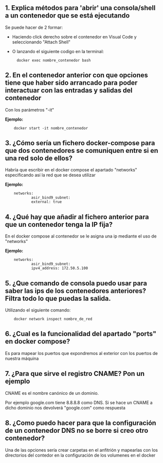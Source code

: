 ## 1. Explica métodos para 'abrir' una consola/shell a un contenedor que se está ejecutando

Se puede hacer de 2 formar:

- Haciendo click derecho sobre el contenedor en Visual Code y seleccionando "Attach Shell"
- O lanzando el siguiente codigo en la terminal:
    
        docker exec nombre_contenedor bash

## 2. En el contenedor anterior con que opciones tiene que haber sido arrancado para poder interactuar con las entradas y salidas del contenedor

Con los parámetros "-it"

**Ejemplo:**

        docker start -it nombre_contenedor

## 3. ¿Cómo sería un fichero docker-compose para que dos contenedores se comuniquen entre si en una red solo de ellos?

Habría que escribir en el docker compose el apartado "networks" especificando así la red que se desea utilizar

**Ejemplo:**

        networks:
                asir_bind9_subnet:
                external: true

## 4. ¿Qué hay que añadir al fichero anterior para que un contenedor tenga la IP fija?

En el docker compose al contenedor se le asigna una ip mediante el uso de "networks"

**Ejemplo:**

        networks:
                asir_bind9_subnet:
                ipv4_address: 172.50.5.100

## 5. ¿Que comando de consola puedo usar para saber las ips de los contenedores anteriores? Filtra todo lo que puedas la salida.

Utilizando el siguiente comando:

        docker network inspect nombre_de_red

## 6. ¿Cual es la funcionalidad del apartado "ports" en docker compose?

Es para mapear los puertos que expondremos al exterior con los puertos de nuestra máquina

## 7. ¿Para que sirve el registro CNAME? Pon un ejemplo

CNAME es el nombre canónico de un dominio. 

Por ejemplo google.com tiene 8.8.8.8 como DNS. Si se hace un CNAME a dicho dominio nos devolverá "google.com" como respuesta

## 8. ¿Como puedo hacer para que la configuración de un contenedor DNS no se borre si creo otro contenedor?

Una de las opciones sería crear carpetas en el anfitrión y mapearlas con los directorios del contedor en la configuración de los volumenes en el docker





